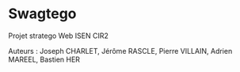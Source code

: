# Swagtego
Projet stratego Web ISEN CIR2

Auteurs : Joseph CHARLET, Jérôme RASCLE, Pierre VILLAIN, Adrien MAREEL, Bastien HER
